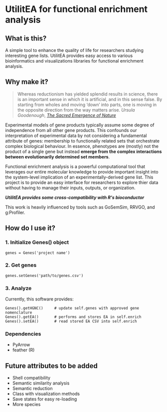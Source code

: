 # **UtilitEA for functional enrichment analysis**

## What is this?
A simple tool to enhance the quality of life for researchers studying interesting gene lists. UtilitEA provides easy access to various bioinformatics and visualizations libraries for functional enrichment analysis.

## Why make it?

> Whereas reductionism has yielded splendid results in science, there is an important sense in which it is artificial, and in this sense false. By starting from wholes and moving ‘down’ into parts, one is moving in the opposite direction from the way matters arise.
*Ursula Goodenough*, [*The Sacred Emergence of Nature*](https://openscholarship.wustl.edu/cgi/viewcontent.cgi?article=1066&context=bio_facpubs)

Experimental models of gene products typically assume some degree of independence from all other gene products. This confounds our interpretation of experimental data by not considering a fundamental attribute of genes: membership to functionally related sets that orchestrate complex biological behaviour. In essence, phenotypes are (mostly) not the product of a single gene but instead **emerge from the complex interactions between evolutionarily determined set members**.

Functional enrichment analysis is a powerful computational tool that leverages our entire molecular knowledge to provide important insight into the system-level implication of an experimentally-derived gene list. This project is to provide an easy interface for researchers to explore thier data without having to manage their inputs, outputs, or organization.

***UtilitEA provides some cross-compatibility with R's bioconductor***

This work is heavily influenced by tools such as GoSemSim, RRVGO, and g:Profiler.

## How do I use it?
### 1. Initialize Genes() object
```
genes = Genes('project name')
```
### 2. Get genes
```
genes.setGenes('path/to/genes.csv')
```
### 3. Analyze
Currently, this software provides:
```
Genes().getHGNC()     # update self.genes with approved gene nomenclature
Genes().getEA()       # performs and stores EA in self.enrich
Genes().setEA()       # read stored EA CSV into self.enrich 
```
### Dependencies
- PyArrow
- feather (R)

## Future attributes to be added
- Shell compatibility
- Semantic similarity analysis
- Semantic reduction
- Class with visualization methods
- Save states for easy re-loading
- More species
